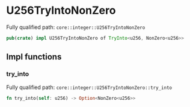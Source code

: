 # U256TryIntoNonZero

Fully qualified path: `core::integer::U256TryIntoNonZero`

```rust
pub(crate) impl U256TryIntoNonZero of TryInto<u256, NonZero<u256>>
```

## Impl functions

### try_into

Fully qualified path: `core::integer::U256TryIntoNonZero::try_into`

```rust
fn try_into(self: u256) -> Option<NonZero<u256>>
```


